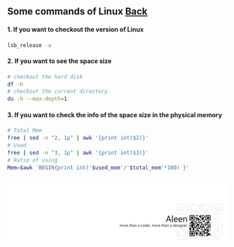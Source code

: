 ## Some commands of Linux [Back](./qa.md)

#### 1. If you want to checkout the version of Linux

```bash
lsb_release -a
```

#### 2. If you want to see the space size

```bash
# checkout the hard disk
df -h
# checkout the current directory
du -h --max-depth=1
```

#### 3. If you want to check the info of the space size in the physical memory

```bash
# Total Mem
free | sed -n "2, 1p" | awk '{print int($2)}'
# Used
free | sed -n "3, 1p" | awk '{print int($3)}'
# Ratio of using
Mem=$awk 'BEGIN{print int('$used_mem'/'$total_mem'*100) }'
```

<a href="http://aleen42.github.io/" target="_blank" ><img src="./../pic/tail.gif"></a>
